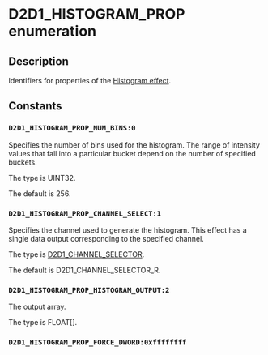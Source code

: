 # D2D1_HISTOGRAM_PROP enumeration

## Description

Identifiers for properties of the [Histogram effect](https://learn.microsoft.com/windows/desktop/Direct2D/histogram).

## Constants

### `D2D1_HISTOGRAM_PROP_NUM_BINS:0`

Specifies the number of bins used for the histogram. The range of intensity values that fall into a particular bucket depend on the number of specified buckets.

The type is UINT32.

The default is 256.

### `D2D1_HISTOGRAM_PROP_CHANNEL_SELECT:1`

Specifies the channel used to generate the histogram. This effect has a single data output corresponding to the specified channel.

The type is [D2D1_CHANNEL_SELECTOR](https://learn.microsoft.com/windows/desktop/api/d2d1effects/ne-d2d1effects-d2d1_channel_selector).

The default is D2D1_CHANNEL_SELECTOR_R.

### `D2D1_HISTOGRAM_PROP_HISTOGRAM_OUTPUT:2`

The output array.

The type is FLOAT[].

### `D2D1_HISTOGRAM_PROP_FORCE_DWORD:0xffffffff`